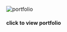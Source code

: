 ![portfolio](https://user-images.githubusercontent.com/107972391/205195247-a444ed16-1b87-437f-a636-1c9b1328e9a8.gif)


<h4>click to view portfolio<h4/>